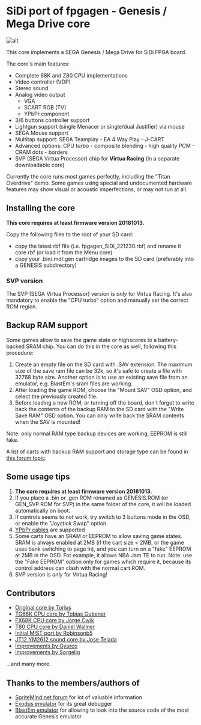 # SiDi port of fpgagen - Genesis / Mega Drive core


![alt](https://live.staticflickr.com/65535/52620927171_d603eb71b4_o.png)

This core implements a SEGA Genesis / Mega Drive for SiDi FPGA board.
 
The core's main features:
  - Complete 68K and Z80 CPU implementations
  - Video controller (VDP)
  - Stereo sound
  - Analog video output
    - VGA
    - SCART RGB (TV)
    - YPbPr component
  - 3/6 buttons controller support
  - Lightgun support (single Menacer or single/dual Justifier) via mouse
  - SEGA Mouse support
  - Multitap support: SEGA Teamplay - EA 4 Way Play - J-CART
  - Advanced options: CPU turbo - composite blending - high quality PCM - CRAM dots - borders
  - SVP (SEGA Virtua Processor) chip for **Virtua Racing** (in a separate downloadable core)

Currently the core runs most games perfectly, including the "Titan Overdrive" demo. Some games using
special and undocumented hardware features may show visual or acoustic imperfections, or may not
run at all.


## Installing the core

**This core requires at least firmware version 20181013.**

Copy the following files to the root of your SD card:
  - copy the latest rbf file (i.e. fpgagen_SiDi_221230.rbf) and rename it core.rbf (or load it from the Menu core)
  - copy your .bin/.md/.gen cartridge images to the SD card (preferably into a GENESIS subdirectory)
  
### SVP version

The SVP (SEGA Virtua Processor) version is *only* for Virtua Racing. It's also mandatory to enable the "CPU turbo" option and manually set the correct ROM region.

## Backup RAM support

Some games allow to save the game state or highscores to a battery-backed SRAM chip. You can do this in the core as well, following this procedure:

  1. Create an empty file on the SD card with .SAV extension. The maximum size of the save ram file can be 32k, so it's safe to create a file with 32768 byte size. Another option is to use an existing save file from an emulator, e.g. BlastEm's sram files are working.
  2. After loading the game ROM, choose the "Mount SAV" OSD option, and select the previously created file.
  3. Before loading a new ROM, or turning off the board, don't forget to write back the contents of the
backup RAM to the SD card with the "Write Save RAM" OSD option. You can only write back the SRAM contents
when the SAV is mounted!

Note: only normal RAM type backup devices are working, EEPROM is still fake.

A list of carts with backup RAM support and storage type can be found in [this forum topic](https://forum.digitpress.com/forum/showthread.php?134961-NES-SNES-Genny-Games-with-Battery-Back-up-Save-feature&p=1614576&viewfull=1#post1614576).

## Some usage tips

  1. **The core requires at least firmware version 20181013.**
  2. If you place a .bin or .gen ROM renamed as GENESIS.ROM (or GEN_SVP.ROM for SVP) in the same folder of the core, it will be loaded automatically on boot.
  3. If controls seems to not work, try switch to 3 buttons mode in the OSD, or enable the "Joystick Swap" option.
  4. [YPbPr cables](https://github.com/mist-devel/mist-board/wiki/YPbPr_Cable) are supported
  5. Some carts have an SRAM or EEPROM to allow saving game states. SRAM is always enabled at 2MB (if
     the cart size < 2MB, or the game uses bank switching to page in), and you can turn on a "fake"
     EEPROM at 2MB in the OSD. For example, it allows NBA Jam TE to run. Note: use the "Fake EEPROM"
     option only for games which require it, because its control address can clash with the normal cart ROM.
  6. SVP version is *only* for Virtua Racing!

## Contributors

  - [Original core by Torlus](https://github.com/Torlus/fpgagen)
  - [TG68K CPU core by Tobias Gubener](https://opencores.org/project/tg68)
  - [FX68K CPU core by Jorge Cwik](https://github.com/ijor/fx68k)
  - [T80 CPU core by Daniel Wallner](https://opencores.org/project/t80/overview)
  - [Initial MIST port by Robinsonb5](https://github.com/robinsonb5/fpgagen)
  - [JT12 YM2612 sound core by Jose Tejada](https://github.com/jotego/jt12)
  - [Improvements by Gyurco](https://github.com/mist-devel/mist-binaries/tree/master/cores/fpgagen)
  - [Improvements by Sorgelig](https://github.com/MiSTer-devel/Genesis_MiSTer)
  
  ...and many more.

## Thanks to the members/authors of

  - [SpriteMind.net forum](http://gendev.spritesmind.net/forum/) for lot of valuable information
  - [Exodus emulator](https://www.exodusemulator.com/) for its great debugger
  - [BlastEm emulator](https://www.retrodev.com/blastem/) for allowing to look into the source code of the most accurate Genesis emulator
